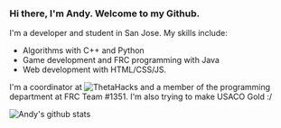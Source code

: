 ### Hi there, I'm Andy. Welcome to my Github.

I'm a developer and student in San Jose. My skills include: 
- Algorithms with C++ and Python
- Game development and FRC programming with Java
- Web development with HTML/CSS/JS.

I'm a coordinator at ![ThetaHacks](https://thetahacks.tech) and a member of the programming department at FRC Team #1351. I'm also trying to make USACO Gold :/

![Andy's github stats](https://github-readme-stats.vercel.app/api?username=andyli23&show_icons=true&hide_border=true&count_private=true&theme=dracula&hide=issues,prs)
